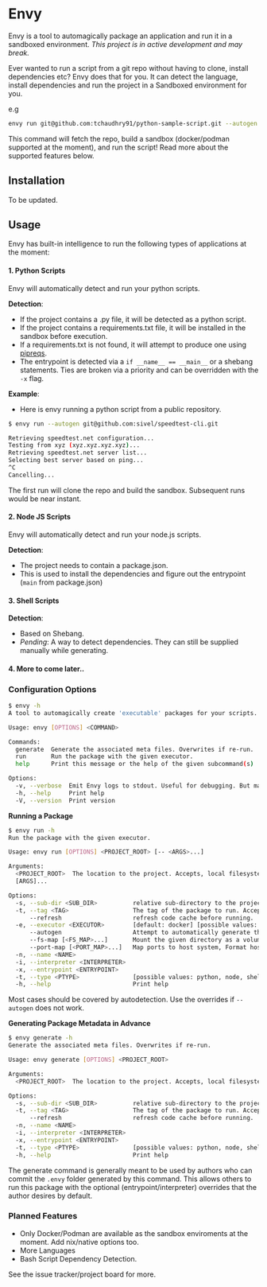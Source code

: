 # Envy

Envy is a tool to automagically package an application and run it in a sandboxed environment.
*This project is in active development and may break.*

Ever wanted to run a script from a git repo without having to clone, install dependencies etc?
Envy does that for you. It can detect the language, install dependencies and run the project in a Sandboxed environment for you.

e.g 
```bash
envy run git@github.com:tchaudhry91/python-sample-script.git --autogen -- https://blog.tux-sudo.com > my_blog.html
```
This command will fetch the repo, build a sandbox (docker/podman supported at the moment), and run the script!
Read more about the supported features below.


## Installation
To be updated.


## Usage
Envy has built-in intelligence to run the following types of applications at the moment:

#### 1. Python Scripts

Envy will automatically detect and run your python scripts.

**Detection**:
- If the project contains a .py file, it will be detected as a python script.
- If the project contains a requirements.txt file, it will be installed in the sandbox before execution.
- If a requirements.txt is not found, it will attempt to produce one using [pipreqs](https://pypi.org/project/pipreqs). 
- The entrypoint is detected via a `if __name__ == __main__` or a shebang statements. Ties are broken via a priority and can be overridden with the `-x` flag.

**Example**:
- Here is envy running a python script from a public repository.
 ```bash
$ envy run --autogen git@github.com:sivel/speedtest-cli.git                    

Retrieving speedtest.net configuration...
Testing from xyz (xyz.xyz.xyz.xyz)...
Retrieving speedtest.net server list...
Selecting best server based on ping...
^C
Cancelling...
```
The first run will clone the repo and build the sandbox. Subsequent runs would be near instant.

#### 2. Node JS Scripts
Envy will automatically detect and run your node.js scripts.

**Detection**:
- The project needs to contain a package.json.
- This is used to install the dependencies and figure out the entrypoint (`main` from package.json)

#### 3. Shell Scripts

**Detection**:
- Based on Shebang.
- *Pending*: A way to detect dependencies. They can still be supplied manually while generating.


#### 4. More to come later..

### Configuration Options
```bash
$ envy -h
A tool to automagically create 'executable' packages for your scripts.

Usage: envy [OPTIONS] <COMMAND>

Commands:
  generate  Generate the associated meta files. Overwrites if re-run.
  run       Run the package with the given executor.
  help      Print this message or the help of the given subcommand(s)

Options:
  -v, --verbose  Emit Envy logs to stdout. Useful for debugging. But may spoil pipes.
  -h, --help     Print help
  -V, --version  Print version
```

**Running a Package**
```bash
$ envy run -h
Run the package with the given executor.

Usage: envy run [OPTIONS] <PROJECT_ROOT> [-- <ARGS>...]

Arguments:
  <PROJECT_ROOT>  The location to the project. Accepts, local filesystem path/git repos.
  [ARGS]...       

Options:
  -s, --sub-dir <SUB_DIR>          relative sub-directory to the project_root, useful if you are working with monorepos.
  -t, --tag <TAG>                  The tag of the package to run. Accepts git tags/commits. Defaults to latest. [default: latest]
      --refresh                    refresh code cache before running.
  -e, --executor <EXECUTOR>        [default: docker] [possible values: docker, nix, native]
      --autogen                    Attempt to automatically generate the package metadata before running. This overwrites existing metadata.
      --fs-map [<FS_MAP>...]       Mount the given directory as a volume. Format: host_dir:container_dir. Allows multiples. Only applicable on Docker Executor.
      --port-map [<PORT_MAP>...]   Map ports to host system, Format host_port:source_port. Allows multiples. Only applicable on Docker Executor.
  -n, --name <NAME>                
  -i, --interpreter <INTERPRETER>  
  -x, --entrypoint <ENTRYPOINT>    
  -t, --type <PTYPE>               [possible values: python, node, shell, other]
  -h, --help                       Print help
```

Most cases should be covered by autodetection. Use the overrides if `--autogen` does not work.


**Generating Package Metadata in Advance**
```bash
$ envy generate -h
Generate the associated meta files. Overwrites if re-run.

Usage: envy generate [OPTIONS] <PROJECT_ROOT>

Arguments:
  <PROJECT_ROOT>  The location to the project. Accepts, local filesystem path/git repos.

Options:
  -s, --sub-dir <SUB_DIR>          relative sub-directory to the project_root, useful if you are working with monorepos.
  -t, --tag <TAG>                  The tag of the package to run. Accepts git tags/commits. Defaults to latest. [default: latest]
      --refresh                    refresh code cache before running.
  -n, --name <NAME>                
  -i, --interpreter <INTERPRETER>  
  -x, --entrypoint <ENTRYPOINT>    
  -t, --type <PTYPE>               [possible values: python, node, shell, other]
  -h, --help                       Print help
```

The generate command is generally meant to be used by authors who can commit the `.envy` folder generated by this command. This allows others to run this package with the optional (entrypoint/interpreter) overrides that the author desires by default.

### Planned Features

- Only Docker/Podman are available as the sandbox enviroments at the moment. Add nix/native options too.
- More Languages
- Bash Script Dependency Detection.

See the issue tracker/project board for more.
